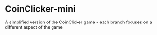 # CoinClicker-mini
A simplified version of the CoinClicker game - each branch focuses on a different aspect of the game
